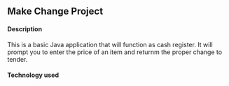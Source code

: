 ## Make Change Project
#### Description
This is a basic Java application that will function as cash register.
It will prompt you to enter the price of an item and returnm the 
proper change to tender. 
#### Technology used